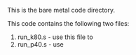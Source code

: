 This is the bare metal code directory. 

This code contains the following two files:
1. run_k80.s - use this file to 
2. run_p40.s - use 
